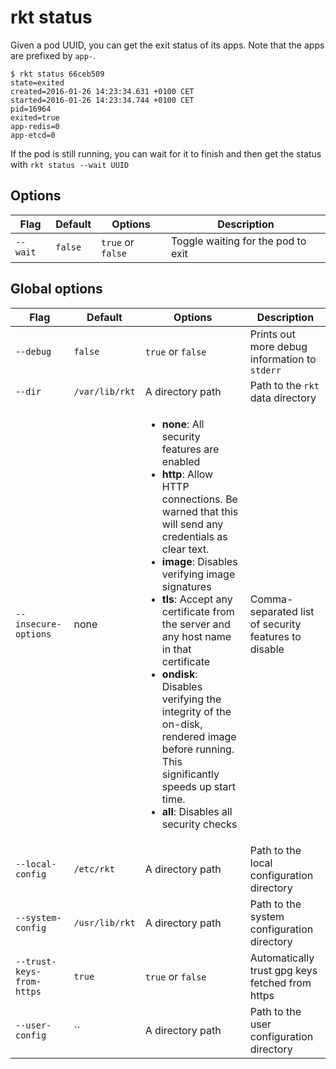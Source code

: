 # rkt status

Given a pod UUID, you can get the exit status of its apps.
Note that the apps are prefixed by `app-`.

```
$ rkt status 66ceb509
state=exited
created=2016-01-26 14:23:34.631 +0100 CET
started=2016-01-26 14:23:34.744 +0100 CET
pid=16964
exited=true
app-redis=0
app-etcd=0
```

If the pod is still running, you can wait for it to finish and then get the status with `rkt status --wait UUID`

## Options

| Flag | Default | Options | Description |
| --- | --- | --- | --- |
| `--wait` |  `false` | `true` or `false` | Toggle waiting for the pod to exit |

## Global options

| Flag | Default | Options | Description |
| --- | --- | --- | --- |
| `--debug` |  `false` | `true` or `false` | Prints out more debug information to `stderr` |
| `--dir` | `/var/lib/rkt` | A directory path | Path to the `rkt` data directory |
| `--insecure-options` |  none | <ul><li>**none**: All security features are enabled</li><li>**http**: Allow HTTP connections. Be warned that this will send any credentials as clear text.</li><li>**image**: Disables verifying image signatures</li><li>**tls**: Accept any certificate from the server and any host name in that certificate</li><li>**ondisk**: Disables verifying the integrity of the on-disk, rendered image before running. This significantly speeds up start time.</li><li>**all**: Disables all security checks</li></ul>  | Comma-separated list of security features to disable |
| `--local-config` |  `/etc/rkt` | A directory path | Path to the local configuration directory |
| `--system-config` |  `/usr/lib/rkt` | A directory path | Path to the system configuration directory |
| `--trust-keys-from-https` |  `true` | `true` or `false` | Automatically trust gpg keys fetched from https |
| `--user-config` |  `` | A directory path | Path to the user configuration directory |
